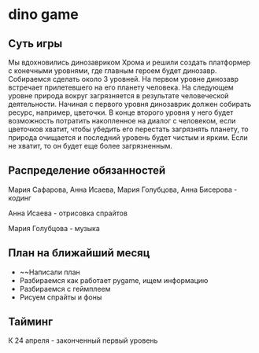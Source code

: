 # dino game

## Суть игры

Мы вдохновились динозавриком Хрома и решили создать платформер с конечными уровнями, где главным героем будет динозавр. Собираемся сделать около 3 уровней. На первом уровне динозавр встречает прилетевшего на его планету человека. На следующем уровне природа вокруг загрязняется в результате человеческой деятельности. Начиная с первого уровня динозаврик должен собирать ресурс, например, цветочки. В конце второго уровня у него будет возможность потратить накопленное на диалог с человеком, если цветочков хватит, чтобы убедить его перестать загрязнять планету, то природа очищается и последний уровень будет чистым и ярким. Если не хватит, то он будет еще более загрязненным.

## Распределение обязанностей

Мария Сафарова, Анна Исаева, Мария Голубцова, Анна Бисерова - кодинг

Анна Исаева - отрисовка спрайтов

Мария Голубцова - музыка

## План на ближайший месяц
* ~~Написали план
* Разбираемся как работает pygame, ищем информацию
* Разбираемся с геймплеем
* Рисуем спрайты и фоны

## Тайминг

К 24 апреля - законченный первый уровень

